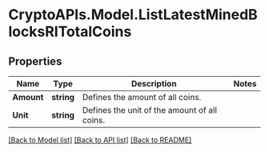 # CryptoAPIs.Model.ListLatestMinedBlocksRITotalCoins

## Properties

Name | Type | Description | Notes
------------ | ------------- | ------------- | -------------
**Amount** | **string** | Defines the amount of all coins. | 
**Unit** | **string** | Defines the unit of the amount of all coins. | 

[[Back to Model list]](../README.md#documentation-for-models) [[Back to API list]](../README.md#documentation-for-api-endpoints) [[Back to README]](../README.md)


